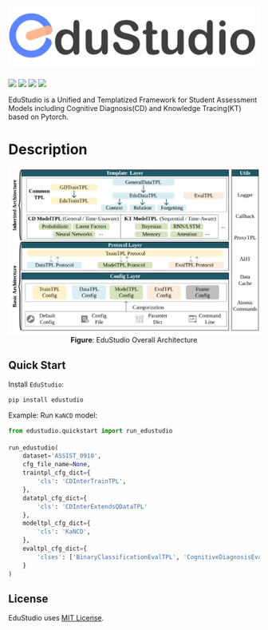 ![logo](./assets/logo.png)
---

<p float="left">
<img src="https://img.shields.io/badge/python-v3.8+-blue">
<img src="https://img.shields.io/badge/pytorch-v1.10+-blue">
<img src="https://img.shields.io/badge/License-MIT-blue">
<img src="https://img.shields.io/github/issues/HFUT-LEC/EduStudio.svg">
</p>

EduStudio is a Unified and Templatized Framework for Student Assessment Models including Cognitive Diagnosis(CD) and Knowledge Tracing(KT) based on Pytorch.

# Description


<p align="center">
  <img src="assets/framework.svg" alt="EduStudio Architecture" width="600">
  <br>
  <b>Figure</b>: EduStudio Overall Architecture
</p>

## Quick Start

Install `EduStudio`:

```bash
pip install edustudio
```

Example: Run `KaNCD` model:

```python
from edustudio.quickstart import run_edustudio

run_edustudio(
    dataset='ASSIST_0910',
    cfg_file_name=None,
    traintpl_cfg_dict={
        'cls': 'CDInterTrainTPL',
    },
    datatpl_cfg_dict={
        'cls': 'CDInterExtendsQDataTPL'
    },
    modeltpl_cfg_dict={
        'cls': 'KaNCD',
    },
    evaltpl_cfg_dict={
        'clses': ['BinaryClassificationEvalTPL', 'CognitiveDiagnosisEvalTPL'],
    }
)

```

## License

EduStudio uses [MIT License](https://github.com/HFUT-LEC/EduStudio/blob/main/LICENSE). 

